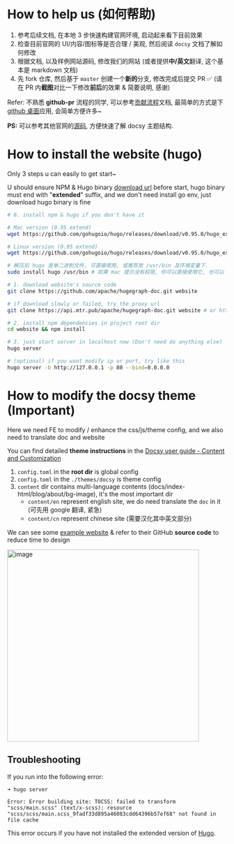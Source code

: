 # How to help us (如何帮助)
1. 参考后续文档, 在本地 3 步快速构建官网环境, 启动起来看下目前效果
2. 检查目前官网的 UI/内容/图标等是否合理 / 美观, 然后阅读 `docsy` 文档了解如何修改
3. 根据文档, 以及样例网站源码, 修改我们的网站 (或者提供**中/英文**翻译, 这个基本是 markdown 文档)
4. 先 fork 仓库, 然后基于 `master` 创建一个**新的**分支, 修改完成后提交 PR ✅ (请在 PR 内**截图**对比一下修改**前后**的效果 & 简要说明, 感谢)

Refer: 不熟悉 **github-pr** 流程的同学, 可以参考[贡献流程](https://github.com/apache/incubator-hugegraph/blob/master/CONTRIBUTING.md)文档, 最简单的方式是下 [github 桌面](https://desktop.github.com/)应用, 会简单方便许多~

**PS:** 可以参考其他官网的[源码](https://www.docsy.dev/docs/examples), 方便快速了解 docsy 主题结构.

# How to install the website (hugo)

Only 3 steps u can easily to get start~

U should ensure NPM & Hugo binary [download url](https://github.com/gohugoio/hugo/releases) before start, hugo binary must end with "**extended**" suffix, and we don't need install go env, just download hugo binary is fine

```bash
# 0. install npm & hugo if you don't have it

# Mac version (0.95 extend)
wget https://github.com/gohugoio/hugo/releases/download/v0.95.0/hugo_extended_0.95.0_macOS-64bit.tar.gz

# Linux version (0.95 extend)
wget https://github.com/gohugoio/hugo/releases/download/v0.95.0/hugo_extended_0.95.0_Linux-64bit.tar.gz

# 解压后 hugo 是单二进制文件, 可直接使用, 或推荐放 /usr/bin 及环境变量下.
sudo install hugo /usr/bin # 如果 mac 提示没有权限, 你可以直接使用它, 也可以 mv hugo /usr/bin 代替

# 1. download website's source code
git clone https://github.com/apache/hugegraph-doc.git website

# if download slowly or failed, try the proxy url
git clone https://api.mtr.pub/apache/hugegraph-doc.git website # or https://github.do/https://github.com/apache/hugegraph-doc.git

# 2. install npm dependencies in project root dir
cd website && npm install

# 3. just start server in localhost now (Don't need do anything else)
hugo server

# (optional) if you want modify ip or port, try like this
hugo server -b http://127.0.0.1 -p 80 --bind=0.0.0.0

```

# How to modify the docsy theme (**Important**)

Here we need FE to modify / enhance the css/js/theme config, and we also need to translate doc and website

You can find detailed **theme instructions** in the [Docsy user guide - Content and Customization](https://www.docsy.dev/docs/adding-content/)

1. `config.toml` in the **root dir** is global config
2. `config.toml` in the `./themes/docsy` is theme config
3. `content` dir contains multi-language contents (docs/index-html/blog/about/bg-image), it's the most important dir
    - `content/en` represent english site, we do need translate the `doc` in it (可先用 google 翻译, 紧急)
    - `content/cn` represent chinese site (需要汉化其中英文部分)

We can see some [example website](https://www.docsy.dev/docs/examples/) & refer to their GitHub **source code** to reduce time to design

<img width="440" alt="image" src="https://user-images.githubusercontent.com/17706099/164688677-c2da2fc6-a88e-4786-a648-07a481cc8f9d.png">


## Troubleshooting

If you run into the following error:

```
➜ hugo server

Error: Error building site: TOCSS: failed to transform "scss/main.scss" (text/x-scss): resource "scss/scss/main.scss_9fadf33d895a46083cdd64396b57ef68" not found in file cache
```

This error occurs if you have not installed the extended version of [Hugo](https://github.com/gohugoio/hugo/releases).

[Docsy]: https://github.com/google/docsy
[example.docsy.dev]: https://example.docsy.dev
